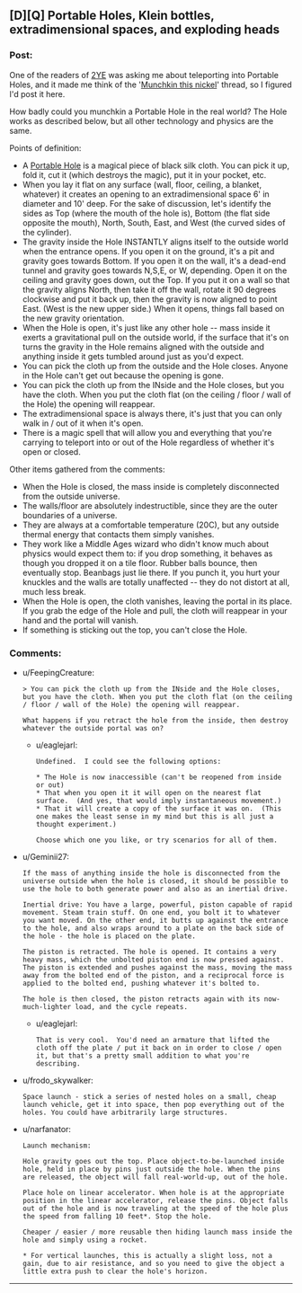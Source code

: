 ## [D][Q] Portable Holes, Klein bottles, extradimensional spaces, and exploding heads

### Post:

One of the readers of [2YE](https://www.fanfiction.net/s/9669819/1/The-Two-Year-Emperor) was asking me about teleporting into Portable Holes, and  it made me think of the '[Munchkin this nickel](http://www.reddit.com/r/rational/comments/2ib7ua/dmkmunchkin_this_nickel/)' thread, so I figured I'd post it here.

How badly could you munchkin a Portable Hole in the real world?  The Hole works as described below, but all other technology and physics are the same.

Points of definition:

* A [Portable Hole](http://www.dandwiki.com/wiki/SRD:Portable_Hole) is a magical piece of black silk cloth.  You can pick it up, fold it, cut it (which destroys the magic), put it in your pocket, etc.  
* When you lay it flat on any surface (wall, floor, ceiling, a blanket, whatever) it creates an opening to an extradimensional space 6' in diameter and 10' deep.  For the sake of discussion, let's identify the sides as Top (where the mouth of the hole is), Bottom (the flat side opposite the mouth), North, South, East, and West (the curved sides of the cylinder).
* The gravity inside the Hole INSTANTLY aligns itself to the outside world when the entrance opens.  If you open it on the ground, it's a pit and gravity goes towards Bottom.  If you open it on the wall, it's a dead-end tunnel and gravity goes towards N,S,E, or W, depending.  Open it on the ceiling and gravity goes down, out the Top.  If you put it on a wall so that the gravity aligns North, then take it off the wall, rotate it 90 degrees clockwise and put it back up, then the  gravity is now aligned to point East.  (West is the new upper side.)  When it opens, things fall based on the new gravity orientation.
* When the Hole is open, it's just like any other hole -- mass inside it exerts a gravitational pull on the outside world, if the surface that it's on turns the gravity in the Hole remains aligned with the outside and anything inside it gets tumbled around just as you'd expect.
* You can pick the cloth up from the outside and the Hole closes.  Anyone in the Hole can't get out because the opening is gone.
* You can pick the cloth up from the INside and the Hole closes, but you have the cloth.  When you put the cloth flat (on the ceiling / floor / wall of the Hole) the opening will reappear.
* The extradimensional space is always there, it's just that you can only walk in / out of it when it's open.
* There is a magic spell that will allow you and everything that you're carrying to teleport into or out of the Hole regardless of whether it's open or closed.

Other items gathered from the comments:

* When the Hole is closed, the mass inside is completely disconnected from the outside universe.
* The walls/floor are absolutely indestructible, since they are the outer boundaries of a universe.
* They are always at a comfortable temperature (20C), but any outside thermal energy that contacts them simply vanishes.
* They work like a Middle Ages wizard who didn't know much about physics would expect them to: if you drop something, it behaves as though you dropped it on a tile floor. Rubber balls bounce, then eventually stop. Beanbags just lie there. If you punch it, you hurt your knuckles and the walls are totally unaffected -- they do not distort at all, much less break.
* When the Hole is open, the cloth vanishes, leaving the portal in its place.  If you grab the edge of the Hole and pull, the cloth will reappear in your hand and the portal will vanish.
* If something is sticking out the top, you can't close the Hole.



### Comments:

- u/FeepingCreature:
  ```
  > You can pick the cloth up from the INside and the Hole closes, but you have the cloth. When you put the cloth flat (on the ceiling / floor / wall of the Hole) the opening will reappear.

  What happens if you retract the hole from the inside, then destroy whatever the outside portal was on?
  ```

  - u/eaglejarl:
    ```
    Undefined.  I could see the following options:

    * The Hole is now inaccessible (can't be reopened from inside or out)
    * That when you open it it will open on the nearest flat surface.  (And yes, that would imply instantaneous movement.)    
    * That it will create a copy of the surface it was on.  (This one makes the least sense in my mind but this is all just a thought experiment.)

    Choose which one you like, or try scenarios for all of them.
    ```

- u/Geminii27:
  ```
  If the mass of anything inside the hole is disconnected from the universe outside when the hole is closed, it should be possible to use the hole to both generate power and also as an inertial drive.

  Inertial drive: You have a large, powerful, piston capable of rapid movement. Steam train stuff. On one end, you bolt it to whatever you want moved. On the other end, it butts up against the entrance to the hole, and also wraps around to a plate on the back side of the hole - the hole is placed on the plate.

  The piston is retracted. The hole is opened. It contains a very heavy mass, which the unbolted piston end is now pressed against. The piston is extended and pushes against the mass, moving the mass away from the bolted end of the piston, and a reciprocal force is applied to the bolted end, pushing whatever it's bolted to.

  The hole is then closed, the piston retracts again with its now-much-lighter load, and the cycle repeats.
  ```

  - u/eaglejarl:
    ```
    That is very cool.  You'd need an armature that lifted the cloth off the plate / put it back on in order to close / open it, but that's a pretty small addition to what you're describing.
    ```

- u/frodo_skywalker:
  ```
  Space launch - stick a series of nested holes on a small, cheap launch vehicle, get it into space, then pop everything out of the holes. You could have arbitrarily large structures.
  ```

- u/narfanator:
  ```
  Launch mechanism:

  Hole gravity goes out the top. Place object-to-be-launched inside hole, held in place by pins just outside the hole. When the pins are released, the object will fall real-world-up, out of the hole.

  Place hole on linear accelerator. When hole is at the appropriate position in the linear accelerator, release the pins. Object falls out of the hole and is now traveling at the speed of the hole plus the speed from falling 10 feet*. Stop the hole. 

  Cheaper / easier / more reusable then hiding launch mass inside the hole and simply using a rocket.

  * For vertical launches, this is actually a slight loss, not a gain, due to air resistance, and so you need to give the object a little extra push to clear the hole's horizon.
  ```

---

